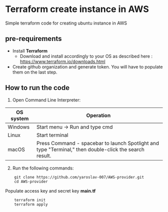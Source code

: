 # Terraform create instance in AWS
Simple terraform code for creating ubuntu instance in AWS
 
## pre-requirements

- Install **Terraform**
    - Download and install accordingly to your OS as described here : https://www.terraform.io/downloads.html
- Create github organization and generate token. You will have to populate them on the last step.

## How to run the code
1. Open Command Line Interpreter: 

 OS system | Operation
 ------------ | -------------
| Windows | Start menu -> Run and type cmd |
| Linux  |Start terminal |
| macOS | Press Command - spacebar to launch Spotlight and type "Terminal," then double-click the search result. |

2. Run the following commands:
```
    git clone https://github.com/yaroslav-007/AWS-provider.git
    cd AWS-provider
```
Populate access key and secret key  **main.tf**
```
    terraform init
    terraform apply
```
